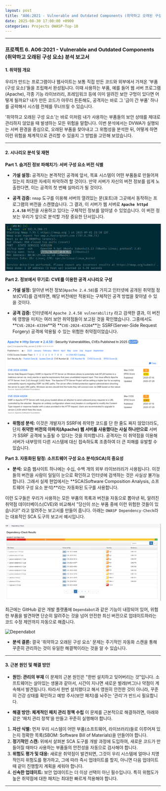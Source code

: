 ```yaml
---
layout: post
title: "A06:2021 - Vulnerable and Outdated Components (취약하고 오래된 구성 요소) 분석 보고서"
date: 2025-08-30 17:00:00 +0900
categories: Projects OWASP-Top-10
---
```

---

### **프로젝트 6. A06:2021 - Vulnerable and Outdated Components (취약하고 오래된 구성 요소) 분석 보고서**

#### **1. 취약점 개요**

우리가 만드는 프로그램이나 웹사이트는 보통 직접 만든 코드와 외부에서 가져온 '부품(구성 요소)'들을 조립해서 완성됩니다. 이때 사용하는 부품, 예를 들어 웹 서버 프로그램(Apache), 각종 기능 라이브러리, 프레임워크 등에 이미 알려진 보안 구멍이 있다면 어떻게 될까요? 내가 만든 코드가 아무리 튼튼해도, 공격자는 바로 그 '금이 간 부품' 하나를 공략해서 시스템 전체를 무너뜨릴 수 있습니다.

'취약하고 오래된 구성 요소'는 바로 이처럼 내가 사용하는 부품들의 보안 상태를 제대로 관리하지 않았을 때 발생하는 모든 위험을 말합니다. 이번 분석에서는 DVWA가 실행되는 서버 환경을 중심으로, 오래된 부품을 찾아내고 그 위험성을 분석한 뒤, 어떻게 하면 이런 위험을 체계적으로 관리할 수 있을지 그 방법을 고민해 보았습니다.

---

#### **2. 시나리오 분석 및 재현**

**Part 1. 숨겨진 정보 파헤치기: 서버 구성 요소 버전 식별**

*   **가설 설정:**
공격자는 본격적인 공격에 앞서, 목표 시스템이 어떤 부품들로 만들어져 있는지 최대한 자세히 파악하려 할 것이다. 만약 서버가 자신의 버전 정보를 쉽게 노출한다면, 이는 공격의 첫 번째 실마리가 될 것이다.

*   **공격 검증:**
`nmap` 도구를 이용해 서버의 열려있는 문(포트)과 그곳에서 동작하는 프로그램의 버전을 스캔했습니다. 그 결과, 이 서버가 웹 서버로 **`Apache httpd 2.4.58`** 버전을 사용하고 있다는 구체적인 정보를 알아낼 수 있었습니다. 이 버전 정보는 우리가 앞으로 분석할 가장 중요한 단서입니다.

![Apache version](/assets/images/A06_P1-1.png)

**Part 2. 정보에서 무기로: CVE를 이용한 공격 시나리오 구성**

*   **가설 설정:**
알아낸 버전 정보(`Apache 2.4.58`)를 가지고 인터넷에 공개된 취약점 정보(CVE)를 검색하면, 해당 버전에만 적용되는 구체적인 공격 방법을 찾아낼 수 있을 것이다.

*   **공격 검증:**
인터넷에서 `Apache 2.4.58 vulnerability` 라고 검색한 결과, 이 버전에 영향을 미치는 여러 보안 취약점들이 보고된 것을 확인했습니다. 그중에서도 **`CVE-2024-43394`**와 **`CVE-2024-43204`**는 SSRF(Server-Side Request Forgery) 공격에 악용될 수 있는 위험한 취약점이었습니다.

![SSRF CVE](/assets/images/A06_P2-1.png)

*   **위험성 분석:**
이것은 개발자가 SSRF에 취약한 코드를 단 한 줄도 짜지 않았더라도, 단지 **취약한 버전의 아파치(Apache) 웹 서버를 사용했다는 사실 하나만으로** 서버가 SSRF 공격에 노출될 수 있다는 것을 의미합니다. 공격자는 이 취약점을 이용해 서버가 내부망의 다른 시스템에 대신 접속하도록 조종하여 더 큰 피해를 유발할 수 있습니다.

**Part 3. 자동화된 탐정: 소프트웨어 구성 요소 분석(SCA)의 중요성**

*   **분석:**
요즘 웹사이트 하나에는 수십, 수백 개의 외부 라이브러리가 사용됩니다. 이것들의 버전을 사람이 일일이 눈으로 확인하고 인터넷에 검색하는 것은 사실상 불가능합니다. 그래서 실제 현업에서는 **SCA(Software Composition Analysis, 소프트웨어 구성 요소 분석)**라는 자동화된 도구를 사용합니다.

이런 도구들은 우리가 사용하는 모든 부품의 목록과 버전을 자동으로 뽑아낸 뒤, 알려진 취약점 데이터베이스(CVE)와 비교해서 "당신이 쓰는 부품 중에 이런 위험한 것들이 있습니다!" 라고 알려주는 보고서를 만들어 줍니다. 아래는 `OWASP Dependency-Check`라는 대표적인 SCA 도구의 보고서 예시입니다.

![Dependency-Check](/assets/images/A06_P3-1.png)

최근에는 GitHub 같은 개발 플랫폼에 `Dependabot`과 같은 기능이 내장되어 있어, 위험한 부품을 발견하면 단순히 알려주는 것을 넘어 안전한 최신 버전으로 업데이트하라는 코드 수정 제안까지 자동으로 해줍니다.

![Dependabot](/assets/images/A05_P3-2.png)

*   **분석 결론:**
결국 '취약하고 오래된 구성 요소' 문제는 주기적인 자동화 스캔을 통해 꾸준히 관리하는 것이 유일한 해결책이라는 것을 알 수 있습니다.

---

#### **3. 근본 원인 및 해결 방안**

*   **원인: 관리의 부재**
이 문제의 근본 원인은 "한번 설치하고 잊어버리는 것"입니다. 소프트웨어는 살아있는 생물과 같아서, 시간이 지나면 새로운 벌레(버그)나 약점이 계속해서 발견됩니다. 따라서 한번 설치했다고 해서 영원히 안전한 것이 아니라, 꾸준히 건강 상태를 확인하고 예방 주사(보안 패치)를 놔주는 '관리'가 반드시 필요합니다.

*   **해결 방안: 체계적인 패치 관리 정책 수립**
이 문제를 근본적으로 해결하려면, 아래와 같은 '패치 관리 정책'을 만들고 꾸준히 실행해야 합니다.

1.  **자산 식별:** 먼저 우리 시스템이 어떤 부품(소프트웨어, 라이브러리)들로 이루어져 있는지 정확한 목록(SBOM: Software Bill of Materials)을 만들어야 합니다.
2.  **정기적인 스캔:** 위에서 살펴본 SCA 도구를 개발 과정에 도입하여, 새로운 코드가 만들어질 때마다 사용하는 부품들의 안전성을 자동으로 검사해야 합니다.
3.  **위험도 평가 및 대응:** 새로운 취약점이 발견되면, 그것이 우리 시스템에 얼마나 치명적인지 위험도를 평가하고, 그에 따라 즉시 업데이트를 할지, 아니면 다음 업데이트 때 같이 진행할지 계획을 세워야 합니다.
4.  **신속한 업데이트:** 보안 업데이트는 더 이상 선택이 아닌 필수입니다. 특히 위험도가 높은 취약점에 대한 패치는 최대한 빠르게 적용해야 합니다.

---
